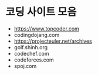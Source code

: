 # 코딩 사이트 모음
- https://www.topcoder.com
- codingdojang.com
- https://projecteuler.net/archives
- golf.shinh.org
- codechef.com
- codeforces.com
- spoj.com
